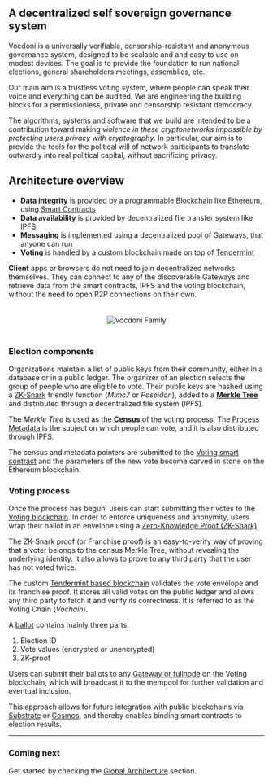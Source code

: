 ## A decentralized self sovereign governance system

Vocdoni is a universally verifiable, censorship-resistant and anonymous governance system, designed to be scalable and and easy to use on modest devices. The goal is to provide the foundation to run national elections, general shareholders meetings, assemblies, etc.

Our main aim is a trustless voting system, where people can speak their voice and everything can be audited. We are engineering the building blocks for a permissionless, private and censorship resistant democracy. 

The algorithms, systems and software that we build are intended to be a contribution toward making _violence in these cryptonetworks impossible by protecting users privacy with cryptography_. In particular, our aim is to provide the tools for the political will of network participants to translate outwardly into real political capital, without sacrificing privacy.

## Architecture overview

- **Data integrity** is provided by a programmable Blockchain like [Ethereum](https://ethereum.org/en/), using [Smart Contracts](https://ethereum.org/en/learn/#smart-contracts)
- **Data availability** is provided by decentralized file transfer system like [IPFS](https://ipfs.io/)
- **Messaging** is implemented using a decentralized pool of Gateways, that anyone can run
- **Voting** is handled by a custom blockchain made on top of [Tendermint](https://tendermint.com/)

**Client** apps or browsers do not need to join decentralized networks themselves. They can connect to any of the discoverable Gateways and retrieve data from the smart contracts, IPFS and the voting blockchain, without the need to open P2P connections on their own.

<!-- ![Main architecture](./architecture-main.svg "Main architecture") -->
<div style="padding: 20px; text-align: center;">
        <img src="/img/vocdoni-family.png" alt="Vocdoni Family"/>
</div>

### Election components
Organizations maintain a list of public keys from their community, either in a database or in a public ledger. 
The organizer of an election selects the group of people who are eligible to vote. Their public keys are hashed using a [ZK-Snark](https://z.cash/technology/zksnarks/) friendly function (_Mimc7_ or _Poseidon_), added to a **[Merkle Tree](https://en.wikipedia.org/wiki/Merkle_tree)** and distributed through a decentralized file system (_IPFS_).

The _Merkle Tree_ is used as the **[Census](/architecture/census-overview)** of the voting process. The [Process Metadata](/architecture/components/processes?id=process-metadata-json) is the subject on which people can vote, and it is also distributed through IPFS. 

The census and metadata pointers are submitted to the [Voting smart contract](/architecture/components/processes?id=smart-contract) and the parameters of the new vote become carved in stone on the Ethereum blockchain.

### Voting process
Once the process has begun, users can start submitting their votes to the [Voting blockchain](/architecture/components/vochain). In order to enforce uniqueness and anonymity, users wrap their ballot in an envelope using a [Zero-Knowledge Proof (ZK-Snark)](/architecture/protocol/franchise-proof).

The ZK-Snark proof (or Franchise proof) is an easy-to-verify way of proving that a voter belongs to the census Merkle Tree, without revealing the underlying identity. It also allows to prove to any third party that the user has not voted twice.

The custom [Tendermint based blockchain](/architecture/components/vochain) validates the vote envelope and its franchise proof. It stores all valid votes on the public ledger and allows any third party to fetch it and verify its correctness. It is referred to as the Voting Chain (_Vochain_).

A [ballot](/architecture/components/processes?id=vote-envelope) contains mainly three parts:

1. Election ID
2. Vote values (encrypted or unencrypted)
3. ZK-proof

Users can submit their ballots to any [Gateway or fullnode](/architecture/components/gateway) on the Voting blockchain, which will broadcast it to the mempool for further validation and eventual inclusion.

This approach allows for future integration with public blockchains via [Substrate](https://substrate.dev/) or [Cosmos](https://cosmos.network/), and thereby enables binding smart contracts to election results. 


---

### Coming next

Get started by checking the [Global Architecture](/architecture/general) section.
